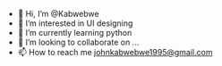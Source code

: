 - 👋 Hi, I’m @Kabwebwe
- 👀 I’m interested in UI designing 
- 🌱 I’m currently learning python 
- 💞️ I’m looking to collaborate on ...
- 📫 How to reach me johnkabwebwe1995@gmail.com
<!---
Kabwebwe/Kabwebwe is a ✨ special ✨ repository because its `README.md` (this file) appears on your GitHub profile.
You can click the Preview link to take a look at your changes.
--->
